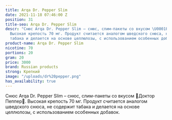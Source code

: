 ```yaml
---
title: Arqa Dr. Pepper Slim
date: 2021-11-18 07:46:00 Z
position: 31
title-seo: Arqa Dr. Pepper Slim
descr: "Снюс Arqa Dr. Pepper Slim – снюс, слим-пакеты со вкусом \U0001F352Доктор Пеппер\U0001F352.
  Высокая крепость 70 мг. Продукт считается аналогом шведского снюса, не содержит
  табака и делается на основе целлюлозы, с использованием особенных добавок."
product-name: Arqa Dr. Pepper Slim
nicotine: 70
portions: 20
gram: 20
price: 3000
brand: Russian products
strong: Крепкий
image: "/uploads/dr%20pepper.png"
has_availability: true
---
```


Снюс Arqa Dr. Pepper Slim – снюс, слим-пакеты со вкусом 🍒Доктор Пеппер🍒. Высокая крепость 70 мг. Продукт считается аналогом шведского снюса, не содержит табака и делается на основе целлюлозы, с использованием особенных добавок.